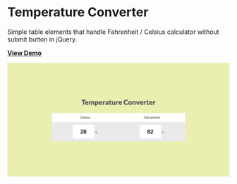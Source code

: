 # Temperature Converter

Simple table elements that handle Fahrenheit / Celsius calculator without submit button in jQuery. 

[**View Demo**](https://chinyi3005.github.io/100websites/23-temparature-converter)

![Temperature Converter](./demo-temp-converter.png)
